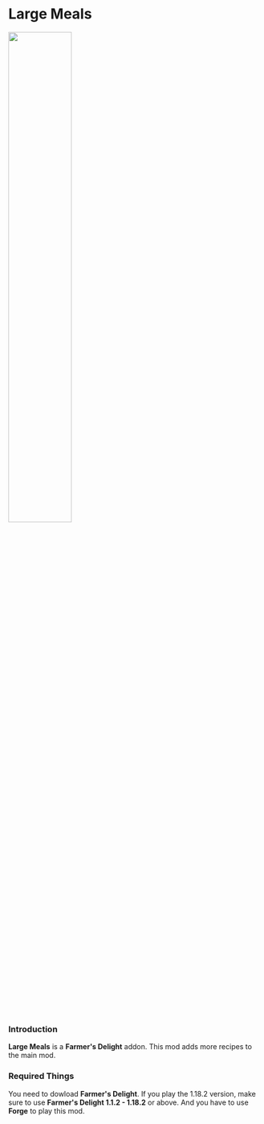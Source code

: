 # Large Meals

<img src="./src/main/resources/curseforge_banner.png" width="50%">

### Introduction

**Large Meals** is a **Farmer's Delight** addon. This mod adds more recipes to the main mod.

### Required Things

You need to dowload **Farmer's Delight**.
If you play the 1.18.2 version, make sure to use **Farmer's Delight 1.1.2 - 1.18.2** or above.
And you have to use **Forge** to play this mod.
